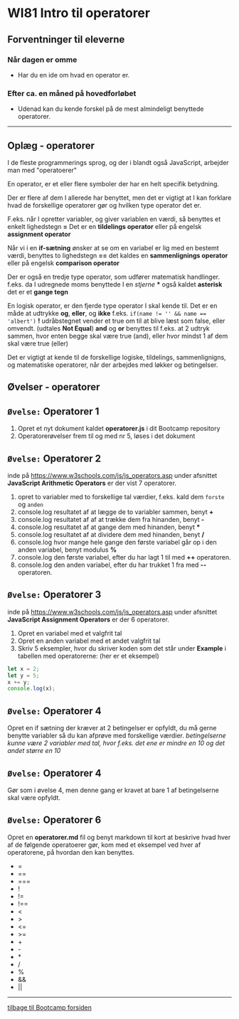 # WI81 Intro til operatorer

## Forventninger til eleverne

### Når dagen er omme
* Har du en ide om hvad en operator er. 


### Efter ca. en måned på hovedforløbet
* Udenad kan du kende forskel på de mest almindeligt benyttede operatorer.

---

## Oplæg - operatorer
I de fleste programmerings sprog, og der i blandt også JavaScript, arbejder man med "operatoerer"

En operator, er et eller flere symboler der har en helt specifik betydning.

Der er flere af dem I allerede har benyttet, men det er vigtigt at I kan forklare hvad de forskellige operatorer gør og hvilken type operator det er.


F.eks. når I opretter variabler, og giver variablen en værdi, så benyttes et enkelt lighedstegn **=** 
Det er en **tildelings operator** eller på engelsk **assignment operator**

Når vi i en **if-sætning** ønsker at se om en variabel er lig med en bestemt værdi, benyttes to lighedstegn **==** det kaldes en **sammenlignings operator** eller på engelsk **comparison operator**

Der er også en tredje type operator, som udfører matematisk handlinger. f.eks. da I udregnede moms benyttede I en *stjerne* __*__ også kaldet **asterisk** det er et **gange tegn** 

En logisk operator, er den fjerde type operator I skal kende til. Det er en måde at udtrykke **og**, **eller**, og **ikke** 
f.eks. ```if(name != '' && name == 'albert')```
**!** udråbstegnet vender et true om til at blive læst som false, eller omvendt. (udtales **Not Equal**)
**and** og  **or** benyttes til f.eks. at 2 udtryk sammen, hvor enten begge skal være true (and), eller hvor mindst 1 af dem skal være true (eller)



Det er vigtigt at kende til de forskellige logiske, tildelings, sammenlignigns, og matematiske operatorer, når der arbejdes med løkker og betingelser.


## Øvelser - operatorer

## ```Øvelse:``` Operatorer 1
1. Opret et nyt dokument kaldet **operatorer.js** i dit Bootcamp repository
1. Operatorerøvelser frem til og med nr 5, løses i det dokument



## ```Øvelse:``` Operatorer 2 
inde på https://www.w3schools.com/js/js_operators.asp under afsnittet **JavaScript Arithmetic Operators** er der vist 7 operatorer.

1. opret to variabler med to forskellige tal værdier, f.eks. kald dem `forste` og `anden` 
1. console.log resultatet af at lægge de to variabler sammen, benyt **+**
1. console.log resultatet af af at trække dem fra hinanden, benyt **-**
1. console.log resultatet af at gange dem med hinanden, benyt __*__
1. console.log resultatet af at dividere dem med hinanden, benyt **/**
1. console.log hvor mange hele gange den første variabel går op i den anden variabel, benyt modulus **%**
1. console.log den første variabel, efter du har lagt 1 til med **++** operatoren.
1. console.log den anden variabel, efter du har trukket 1 fra med **--** operatoren.



## ```Øvelse:``` Operatorer 3
inde på https://www.w3schools.com/js/js_operators.asp under afsnittet **JavaScript Assignment Operators** er der 6 operatorer.
1. Opret en variabel med et valgfrit tal
1. Opret en anden variabel med et andet valgfrit tal
1. Skriv 5 eksempler, hvor du skriver koden som det står under **Example** i tabellen med operatorerne: (her er et eksempel)
```javascript
let x = 2;
let y = 5;
x += y;
console.log(x);
```



## ```Øvelse:``` Operatorer 4
Opret en if sætning der kræver at 2 betingelser er opfyldt, du må gerne benytte variabler så du kan afprøve med forskellige værdier.
_betingelserne kunne være 2 variabler med tal, hvor f.eks. det ene er mindre en 10 og det andet større en 10_



## ```Øvelse:``` Operatorer 4 
Gør som i øvelse 4, men denne gang er kravet at bare 1 af betingelserne skal være opfyldt.
 


## ```Øvelse:``` Operatorer 6 
Opret en **operatorer.md** fil og benyt markdown til kort at beskrive hvad hver af de følgende operatoerer gør, kom med et eksempel ved hver af operatorene, på hvordan den kan benyttes.

* =
* == 
* === 
* !
* != 
* !==
* <
* \>
* <=
* \>=
* \+
* \-
* \*
* /
* %
* &&
* || 



---


[tilbage til Bootcamp forsiden](README.md)